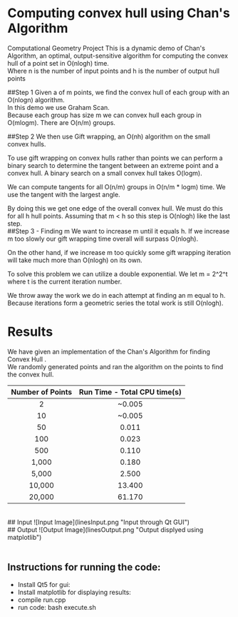 # Computing convex hull using Chan's Algorithm
Computational Geometry Project
This is a dynamic demo of Chan's Algorithm, an optimal, output-sensitive algorithm for computing the convex hull of a point set in O(nlogh) time.<br>
Where n is the number of input points and h is the number of output hull points <br>

##Step 1
Given a of m points, we find the convex hull of each group with an O(nlogn) algorithm.<br>
In this demo we use Graham Scan. <br>
Because each group has size m we can convex hull each group in O(mlogm). There are O(n/m) groups. <br>

##Step 2
We then use Gift wrapping, an O(nh) algorithm on the small convex hulls. <br>

To use gift wrapping on convex hulls rather than points we can perform a binary search to determine the tangent between an extreme point and a convex hull. A binary search on a small convex hull takes O(logm). <br>

We can compute tangents for all O(n/m) groups in O(n/m * logm) time. We use the tangent with the largest angle. <br>

By doing this we get one edge of the overall convex hull. We must do this for all h hull points. Assuming that m < h so this step is O(nlogh) like the last step. <br>
##Step 3 - Finding m
We want to increase m until it equals h. If we increase m too slowly our gift wrapping time overall will surpass O(nlogh).<br>

On the other hand, if we increase m too quickly some gift wrapping iteration will take much more than O(nlogh) on its own. <br>

To solve this problem we can utilize a double exponential. We let m = 2^2^t where t is the current iteration number. <br>

We throw away the work we do in each attempt at finding an m equal to h. Because iterations form a geometric series the total work is still O(nlogh). <br>



# Results
We have given an implementation of the Chan's Algorithm for finding Convex Hull .<br>
We randomly generated points and ran the algorithm on the points to find the convex hull.


| Number of Points | Run Time - Total CPU time(s) |
|:-----:|:-----:|
| 2 | ~0.005 |
| 10 | ~0.005 |
| 50 | 0.011 |
| 100 | 0.023 |
| 500 | 0.110 |
| 1,000 | 0.180 |
| 5,000 | 2.500 |
| 10,000 | 13.400 |
| 20,000 | 61.170 |


<br>
## Input
![Input Image](linesInput.png "Input through Qt GUI")

<br>
## Output
![Output Image](linesOutput.png "Output displyed using matplotlib")

<br>
<br>


## Instructions for running the code:
+ Install Qt5 for gui:
+ Install matplotlib for displaying results:
+ compile run.cpp
+ run code:
bash execute.sh
